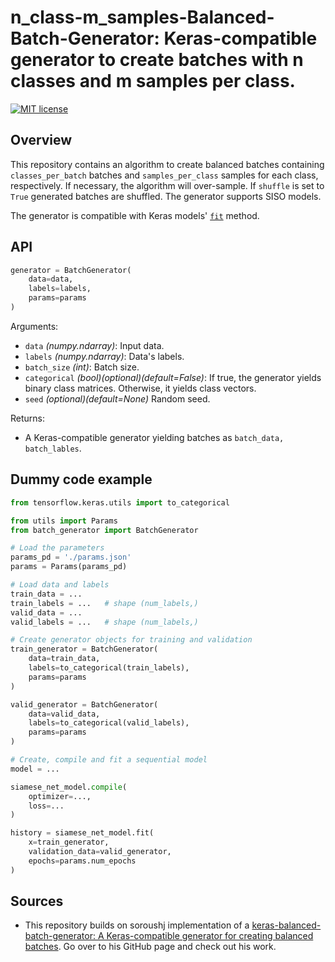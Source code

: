 # n_class-m_samples-Balanced-Batch-Generator: Keras-compatible generator to create batches with n classes and m samples per class.

[![MIT license](https://img.shields.io/badge/license-MIT-brightgreen.svg)](https://opensource.org/licenses/MIT)

## Overview

This repository contains an algorithm to create balanced batches containing `classes_per_batch` batches and `samples_per_class` samples for each class, respectively. If necessary, the algorithm will over-sample. If `shuffle` is set to `True` generated batches are shuffled. The generator supports SISO models.

The generator is compatible with Keras models' [`fit`](https://keras.io/api/models/model_training_apis/#fit-method) method.

## API

```python
generator = BatchGenerator(
    data=data,
    labels=labels,
    params=params
)
```

Arguments:
- `data` *(numpy.ndarray)*: Input data.
- `labels` *(numpy.ndarray)*: Data's labels.
- `batch_size` *(int)*: Batch size.
- `categorical` *(bool)(optional)(default=False)*: If true, the generator yields binary class matrices. Otherwise, it yields class vectors.
- `seed` *(optional)(default=None)* Random seed.

Returns:
- A Keras-compatible generator yielding batches as `batch_data, batch_lables`.

## Dummy code example

```python
from tensorflow.keras.utils import to_categorical

from utils import Params
from batch_generator import BatchGenerator

# Load the parameters
params_pd = './params.json'
params = Params(params_pd)

# Load data and labels
train_data = ...
train_labels = ...   # shape (num_labels,)
valid_data = ...
valid_labels = ...   # shape (num_labels,)

# Create generator objects for training and validation
train_generator = BatchGenerator(
    data=train_data,
    labels=to_categorical(train_labels),
    params=params
)

valid_generator = BatchGenerator(
    data=valid_data,
    labels=to_categorical(valid_labels),
    params=params
)

# Create, compile and fit a sequential model
model = ...

siamese_net_model.compile(
    optimizer=...,
    loss=...
)

history = siamese_net_model.fit(
    x=train_generator,
    validation_data=valid_generator,
    epochs=params.num_epochs
)
```

## Sources

- This repository builds on soroushj implementation of a [keras-balanced-batch-generator: A Keras-compatible generator for creating balanced batches](https://github.com/soroushj/keras-balanced-batch-generator). Go over to his GitHub page and check out his work.
